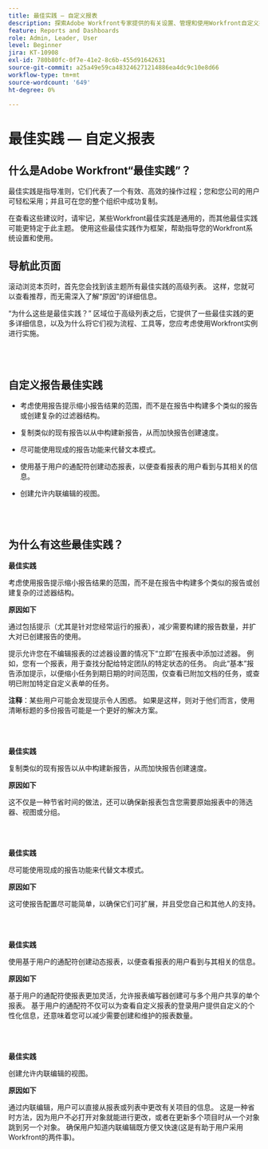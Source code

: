 ```yaml
---
title: 最佳实践 — 自定义报表
description: 探索Adobe Workfront专家提供的有关设置、管理和使用Workfront自定义报表的最佳实践建议。
feature: Reports and Dashboards
role: Admin, Leader, User
level: Beginner
jira: KT-10908
exl-id: 780b80fc-0f7e-41e2-8c6b-455d91642631
source-git-commit: a25a49e59ca483246271214886ea4dc9c10e8d66
workflow-type: tm+mt
source-wordcount: '649'
ht-degree: 0%

---
```


# 最佳实践 — 自定义报表

## 什么是Adobe Workfront“最佳实践”？

最佳实践是指导准则，它们代表了一个有效、高效的操作过程；您和您公司的用户可轻松采用；并且可在您的整个组织中成功复制。

在查看这些建议时，请牢记，某些Workfront最佳实践是通用的，而其他最佳实践可能更特定于此主题。 使用这些最佳实践作为框架，帮助指导您的Workfront系统设置和使用。

## 导航此页面

滚动浏览本页时，首先您会找到该主题所有最佳实践的高级列表。 这样，您就可以查看推荐，而无需深入了解“原因”的详细信息。

“为什么这些是最佳实践？” 区域位于高级列表之后，它提供了一些最佳实践的更多详细信息，以及为什么将它们视为流程、工具等，您应考虑使用Workfront实例进行实施。

</br>
</br>

## 自定义报告最佳实践

* 考虑使用报告提示缩小报告结果的范围，而不是在报告中构建多个类似的报告或创建复杂的过滤器结构。

* 复制类似的现有报告以从中构建新报告，从而加快报告创建速度。

* 尽可能使用现成的报告功能来代替文本模式。

* 使用基于用户的通配符创建动态报表，以便查看报表的用户看到与其相关的信息。

* 创建允许内联编辑的视图。

</br>
</br>


## 为什么有这些最佳实践？

**最佳实践**

考虑使用报告提示缩小报告结果的范围，而不是在报告中构建多个类似的报告或创建复杂的过滤器结构。


**原因如下**

通过包括提示（尤其是针对您经常运行的报表），减少需要构建的报告数量，并扩大对已创建报告的使用。

提示允许您在不编辑报表的过滤器设置的情况下“立即”在报表中添加过滤器。 例如，您有一个报表，用于查找分配给特定团队的特定状态的任务。 向此“基本”报告添加提示，以便缩小任务到期日期的时间范围，仅查看已附加文档的任务，或查明已附加特定自定义表单的任务。


**注释**：某些用户可能会发现提示令人困惑。 如果是这样，则对于他们而言，使用清晰标题的多份报告可能是一个更好的解决方案。


</br>
</br>

**最佳实践**

复制类似的现有报告以从中构建新报告，从而加快报告创建速度。

**原因如下**

这不仅是一种节省时间的做法，还可以确保新报表包含您需要原始报表中的筛选器、视图或分组。

</br>
</br>

**最佳实践**

尽可能使用现成的报告功能来代替文本模式。

**原因如下**

这可使报告配置尽可能简单，以确保它们可扩展，并且受您自己和其他人的支持。

</br>
</br>

**最佳实践**

使用基于用户的通配符创建动态报表，以便查看报表的用户看到与其相关的信息。

**原因如下**

基于用户的通配符使报表更加灵活，允许报表编写器创建可与多个用户共享的单个报表。 基于用户的通配符不仅可以为查看自定义报表的登录用户提供自定义的个性化信息，还意味着您可以减少需要创建和维护的报表数量。

</br>
</br>

**最佳实践**

创建允许内联编辑的视图。

**原因如下**

通过内联编辑，用户可以直接从报表或列表中更改有关项目的信息。 这是一种省时方法，因为用户不必打开对象就能进行更改，或者在更新多个项目时从一个对象跳到另一个对象。 确保用户知道内联编辑既方便又快速(这是有助于用户采用Workfront的两件事)。
